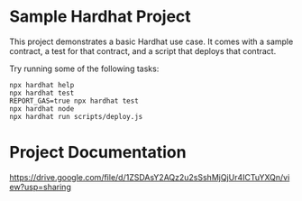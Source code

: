 # Sample Hardhat Project

This project demonstrates a basic Hardhat use case. It comes with a sample contract, a test for that contract, and a script that deploys that contract.

Try running some of the following tasks:

```shell
npx hardhat help
npx hardhat test
REPORT_GAS=true npx hardhat test
npx hardhat node
npx hardhat run scripts/deploy.js
```

# Project Documentation

https://drive.google.com/file/d/1ZSDAsY2AQz2u2sSshMjQjUr4ICTuYXQn/view?usp=sharing
